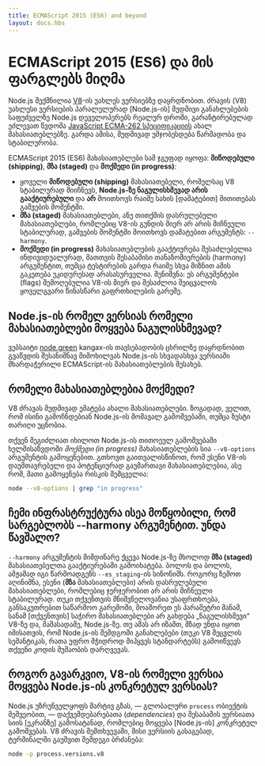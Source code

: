 ```yaml
---
title: ECMAScript 2015 (ES6) and beyond
layout: docs.hbs
---
```


# ECMAScript 2015 (ES6) და მის ფარგლებს მიღმა

Node.js შექმნილია [V8](https://v8.dev/)-ის უახლეს ვერსიებზე დაყრდნობით. ძრავის (V8) უახლესი ვერსიების პარალელურად [Node.js-ის] მუდმივი განახლებების საფუძველზე Node.js დეველოპერებს რეალურ დროში, გარანტირებულად ეძლევათ წვდომა [JavaScript ECMA-262 სპეციფიკაციის](http://www.ecma-international.org/publications/standards/Ecma-262.htm) ახალ მახასიათებლებზე. გარდა ამისა, მუდმივად უმჯობესდება წარმადობა და სტაბილურობა.

ECMAScript 2015 (ES6) მახასიათებლები სამ ჯგუფად იყოფა: **მიწოდებული (shipping)**, **მზა (staged)** და **მოქმედი (in progress)**:

* ყოველი **მიწოდებული (shipping)** მახასიათებელი, რომელსაც V8 სტაბილურად მიიჩნევს, **Node.js-ზე ნაგულისხმევად არის გააქტიურებული** და **არ** მოითხოვს რაიმე სახის [დამატებით] მითითებას გაშვების მომენტში.
* **მზა (staged)** მახასიათებლები, ანუ თითქმის დასრულებული მახასიათებლები, რომლებიც V8-ის გუნდის მიერ არ არის მიჩნეული სტაბილურად, გაშვების მომენტში მოითხოვს დამატებით არგუმენტს: `--harmony`.
* **მოქმედი (in progress)** მახასიათებლების გააქტიურება შესაძლებელია ინდივიდუალურად, მათთვის შესაბამისი თანაზომიერების (harmony) არგუმენტით, თუმცა ტესტირების გარდა რაიმე სხვა მიზნით ამის გაკეთება უკიდურესად არასასურველია. შენიშვნა: ეს არგუმენტები (flags) შემოღებულია V8-ის მიერ და შესაძლოა შეიცვალოს ყოველგვარი წინასწარი გაფრთხილების გარეშე. 

## Node.js-ის რომელ ვერსიას რომელი მახასიათებლები მოყვება ნაგულისხმევად?

ვებსაიტი [node.green](https://node.green/) kangax-ის თავსებადობის ცხრილზე დაყრდნობით გვაწვდის შესანიშნავ მიმოხილვას Node.js-ის სხვადასხვა ვერსიაში მხარდაჭერილი ECMAScript-ის მახასიათებლების შესახებ.

## რომელი მახასიათებლებია მოქმედი?

V8 ძრავას მუდმივად ემატება ახალი მახასიათებლები. ზოგადად, ველით, რომ ისინი გამოჩნდებიან Node.js-ის მომავალ გამოშვებაში, თუმცა ზუსტი თარიღი უცნობია.

თქვენ შეგიძლიათ იხილოთ Node.js-ის თითოეულ გამოშვებაში ხელმისაწვდომი *მოქმედი (in progress)* მახასიათებლების სია `--v8-options` არგუმენტის გამოყენებით. გთხოვთ გაითვალისწინოთ, რომ ესენი V8-ის დაუმთავრებელი და პოტენციურად გაუმართავი მახასიათებლებია, ასე რომ, მათი გამოყენება რისკის შემცველია:

```bash
node --v8-options | grep "in progress"
```

## ჩემი ინფრასტრუქტურა ისეა მოწყობილი, რომ სარგებლობს --harmony არგუმენტით. უნდა წავშალო?

`--harmony` არგუმენტის მიმდინარე ქცევა Node.js-ზე მხოლოდ **მზა (staged)** მახასიათებელთა გააქტიურებაში გამოიხატება. ბოლოს და ბოლოს, ამჟამად იგი წარმოადგენს `--es_staging`-ის სინონიმს. როგორც ზემოთ აღინიშნა, ესენი (**მზა** მახასიათებლები) არის დასრულებული მახასიათებლები, რომლებიც ჯერჯერობით არ არის მიჩნეული სტაბილურად. თუკი თქვენთვის მნიშვნელოვანია უსაფრთხოება, განსაკუთრებით საწარმოო გარემოში, მოაშორეთ ეს პარამეტრი მანამ, სანამ [თქვენთვის] საჭირო მახასიათებლები არ გახდება „ნაგულისხმევი“ V8-ზე და, მაშასადამე, Node.js-ზე. თუ ამას არ იზამთ, მზად უნდა იყოთ იმისათვის, რომ Node.js-ის შემდგომი განახლებები (თუკი V8 შეცვლის სემანტიკას, რათა უფრო მჭიდროდ მიჰყვეს სტანდარტებს) გამოიწვევს თქვენი კოდის მუშაობის დარღვევას.

## როგორ გავარკვიო, V8-ის რომელი ვერსია მოყვება Node.js-ის კონკრეტულ ვერსიას?

Node.js უზრუნველყოფს მარტივ გზას, — გლობალური `process` ობიექტის მეშვეობით, — დაქვემდებარებათა (*dependencies*) და შესაბამის ვერსიათა სიის [ეკრანზე] გამოსატანად, რომლებიც მოყვება [Node.js-ის] კონკრეტულ გამოშვებას. V8 ძრავის შემთხვევაში, მისი ვერსიის გასაგებად, ტერმინალში გაუშვით შემდეგი ბრძანება:

```bash
node -p process.versions.v8
```
